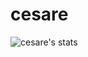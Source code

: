 # cesare
![cesare's stats](https://github-readme-stats.vercel.app/api?username=Cesare12&show_icons=true)
